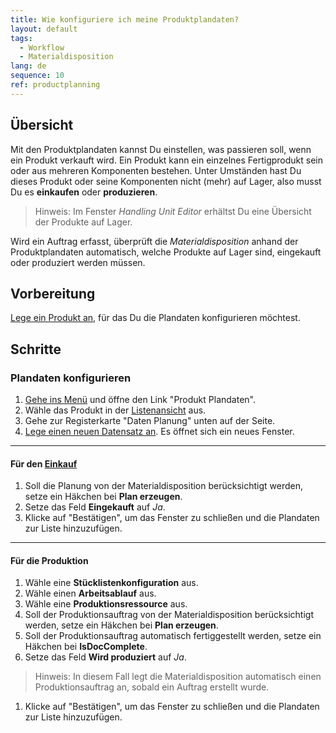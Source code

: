 ```yaml
---
title: Wie konfiguriere ich meine Produktplandaten?
layout: default
tags:
  - Workflow
  - Materialdisposition
lang: de
sequence: 10
ref: productplanning
---
```


## Übersicht
Mit den Produktplandaten kannst Du einstellen, was passieren soll, wenn ein Produkt verkauft wird.
Ein Produkt kann ein einzelnes Fertigprodukt sein oder aus mehreren Komponenten bestehen. Unter Umständen hast Du dieses Produkt oder seine Komponenten nicht (mehr) auf Lager, also musst Du es **einkaufen** oder **produzieren**.
 >Hinweis: Im Fenster *Handling Unit Editor* erhältst Du eine Übersicht der Produkte auf Lager.

Wird ein Auftrag erfasst, überprüft die *Materialdisposition* anhand der Produktplandaten automatisch, welche Produkte auf Lager sind, eingekauft oder produziert werden müssen.


## Vorbereitung
[Lege ein Produkt an](NeuesProdukt), für das Du die Plandaten konfigurieren möchtest.


## Schritte

### Plandaten konfigurieren
1. [Gehe ins Menü](Menu) und öffne den Link "Produkt Plandaten".
1. Wähle das Produkt in der [Listenansicht](Ansichten) aus.
1. Gehe zur Registerkarte "Daten Planung" unten auf der Seite.
1. [Lege einen neuen Datensatz an](Neuer_Datensatz_Tab_Webui). Es öffnet sich ein neues Fenster.

---

#### Für den [Einkauf](#einkauf)
1. Soll die Planung von der Materialdisposition berücksichtigt werden, setze ein Häkchen bei **Plan erzeugen**.
1. Setze das Feld **Eingekauft** auf *Ja*.
1. Klicke auf "Bestätigen", um das Fenster zu schließen und die Plandaten zur Liste hinzuzufügen.

---

#### Für die Produktion
1. Wähle eine **Stücklistenkonfiguration** aus.
1. Wähle einen **Arbeitsablauf** aus.
1. Wähle eine **Produktionsressource** aus.
1. Soll der Produktionsauftrag von der Materialdisposition berücksichtigt werden, setze ein Häkchen bei **Plan erzeugen**.
1. Soll der Produktionsauftrag automatisch fertiggestellt werden, setze ein Häkchen bei **IsDocComplete**.
1. Setze das Feld **Wird produziert** auf *Ja*.
 >Hinweis: In diesem Fall legt die Materialdisposition automatisch einen Produktionsauftrag an, sobald ein Auftrag erstellt wurde.

1. Klicke auf "Bestätigen", um das Fenster zu schließen und die Plandaten zur Liste hinzuzufügen.
